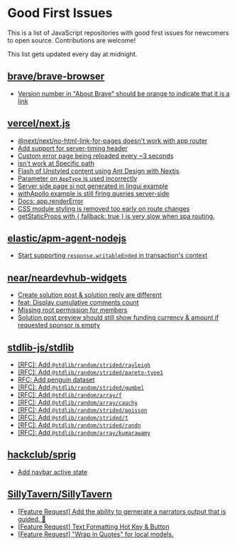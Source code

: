 # Good First Issues

This is a list of JavaScript repositories with good first issues for newcomers to open source. Contributions are welcome!

This list gets updated every day at midnight.

## [brave/brave-browser](https://github.com/brave/brave-browser)

- [Version number in "About Brave" should be orange to indicate that it is a link](https://github.com/brave/brave-browser/issues/26040)

## [vercel/next.js](https://github.com/vercel/next.js)

- [@next/next/no-html-link-for-pages doesn't work with app router](https://github.com/vercel/next.js/issues/51742)
- [Add support for server-timing header](https://github.com/vercel/next.js/issues/12382)
- [Custom error page being reloaded every ~3 seconds](https://github.com/vercel/next.js/issues/10024)
- [isn't work at Specific path ](https://github.com/vercel/next.js/issues/36259)
- [Flash of Unstyled content using Ant Design with Nextjs](https://github.com/vercel/next.js/issues/48483)
- [Parameter on `AppType` is used incorrectly](https://github.com/vercel/next.js/issues/42846)
- [Server side page si not generated in lingui example](https://github.com/vercel/next.js/issues/36717)
- [withApollo example is still firing queries server-side](https://github.com/vercel/next.js/issues/18313)
- [Docs: app.renderError ](https://github.com/vercel/next.js/issues/32562)
- [CSS module styling is removed too early on route changes](https://github.com/vercel/next.js/issues/17464)
- [getStaticProps with { fallback: true } is very slow when spa routing.](https://github.com/vercel/next.js/issues/13751)

## [elastic/apm-agent-nodejs](https://github.com/elastic/apm-agent-nodejs)

- [Start supporting `response.writableEnded` in transaction's context](https://github.com/elastic/apm-agent-nodejs/issues/3428)

## [near/neardevhub-widgets](https://github.com/near/neardevhub-widgets)

- [Create solution post & solution reply are different ](https://github.com/near/neardevhub-widgets/issues/142)
- [feat: Display cumulative comments count](https://github.com/near/neardevhub-widgets/issues/11)
- [Missing root permission for members](https://github.com/near/neardevhub-widgets/issues/88)
- [Solution post preview should still show funding currency & amount if requested sponsor is empty](https://github.com/near/neardevhub-widgets/issues/150)

## [stdlib-js/stdlib](https://github.com/stdlib-js/stdlib)

- [[RFC]: Add `@stdlib/random/strided/rayleigh`](https://github.com/stdlib-js/stdlib/issues/889)
- [[RFC]: Add `@stdlib/random/strided/pareto-type1`](https://github.com/stdlib-js/stdlib/issues/950)
- [RFC: Add penguin dataset](https://github.com/stdlib-js/stdlib/issues/300)
- [[RFC]: Add `@stdlib/random/strided/gumbel`](https://github.com/stdlib-js/stdlib/issues/938)
- [[RFC]: Add `@stdlib/random/array/f`](https://github.com/stdlib-js/stdlib/issues/935)
- [[RFC]: Add `@stdlib/random/array/cauchy`](https://github.com/stdlib-js/stdlib/issues/932)
- [[RFC]: Add `@stdlib/random/strided/poisson`](https://github.com/stdlib-js/stdlib/issues/888)
- [[RFC]: Add `@stdlib/random/strided/t`](https://github.com/stdlib-js/stdlib/issues/890)
- [[RFC]: Add `@stdlib/random/strided/randn`](https://github.com/stdlib-js/stdlib/issues/867)
- [[RFC]: Add `@stdlib/random/array/kumarawamy`](https://github.com/stdlib-js/stdlib/issues/947)

## [hackclub/sprig](https://github.com/hackclub/sprig)

- [Add navbar active state](https://github.com/hackclub/sprig/issues/801)

## [SillyTavern/SillyTavern](https://github.com/SillyTavern/SillyTavern)

- [[Feature Request] Add the ability to gernerate a narrators output that is guided. 📖](https://github.com/SillyTavern/SillyTavern/issues/479)
- [[Feature Request] Text Formatting Hot Key & Button](https://github.com/SillyTavern/SillyTavern/issues/482)
- [[Feature Request] "Wrap in Quotes" for local models.](https://github.com/SillyTavern/SillyTavern/issues/218)


